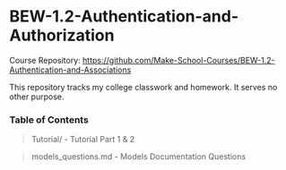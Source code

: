 # BEW-1.2-Authentication-and-Authorization
Course Repository: https://github.com/Make-School-Courses/BEW-1.2-Authentication-and-Associations

This repository tracks my college classwork and homework. It serves no other purpose.

### Table of Contents
>Tutorial/ - Tutorial Part 1 & 2

>models_questions.md - Models Documentation Questions
